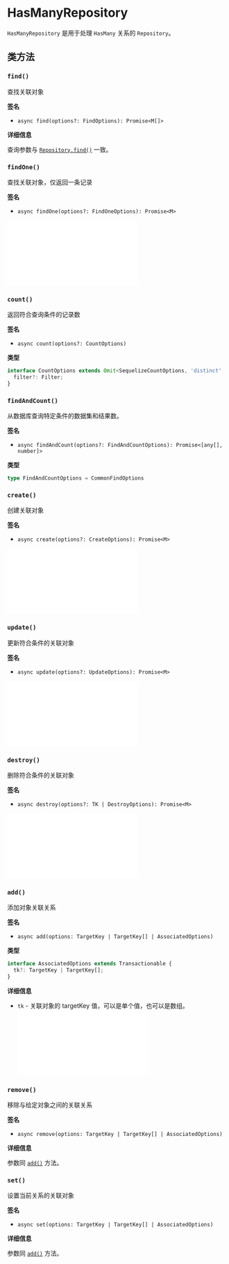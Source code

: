 
# HasManyRepository

`HasManyRepository` 是用于处理 `HasMany` 关系的 `Repository`。

## 类方法

### `find()`

查找关联对象

**签名**

* `async find(options?: FindOptions): Promise<M[]>`

**详细信息**

查询参数与 [`Repository.find()`](../repository.md#find) 一致。

### `findOne()`

查找关联对象，仅返回一条记录

**签名**

* `async findOne(options?: FindOneOptions): Promise<M>`

<embed src="../shared/find-one.md"></embed>


### `count()`

返回符合查询条件的记录数

**签名**

* `async count(options?: CountOptions)`

**类型**
```typescript
interface CountOptions extends Omit<SequelizeCountOptions, 'distinct' | 'where' | 'include'>, Transactionable {
  filter?: Filter;
}
```

### `findAndCount()`

从数据库查询特定条件的数据集和结果数。

**签名**

* `async findAndCount(options?: FindAndCountOptions): Promise<[any[], number]>`

**类型**
```typescript
type FindAndCountOptions = CommonFindOptions
```


### `create()`

创建关联对象

**签名**

* `async create(options?: CreateOptions): Promise<M>`

<embed src="../shared/create-options.md"></embed>

### `update()`

更新符合条件的关联对象

**签名**

* `async update(options?: UpdateOptions): Promise<M>`

<embed src="../shared/update-options.md"></embed>

### `destroy()`

删除符合条件的关联对象

**签名**

* `async destroy(options?: TK | DestroyOptions): Promise<M>`

<embed src="../shared/destroy-options.md"></embed>

### `add()`

添加对象关联关系

**签名**
* `async add(options: TargetKey | TargetKey[] | AssociatedOptions)`

**类型**
```typescript
interface AssociatedOptions extends Transactionable {
  tk?: TargetKey | TargetKey[];
}
```

**详细信息**

* `tk` - 关联对象的 targetKey 值，可以是单个值，也可以是数组。
<embed src="../shared/transaction.md"></embed>

### `remove()`

移除与给定对象之间的关联关系

**签名**
* `async remove(options: TargetKey | TargetKey[] | AssociatedOptions)`

**详细信息**

参数同 [`add()`](#add) 方法。

### `set()`

设置当前关系的关联对象

**签名**

* `async set(options: TargetKey | TargetKey[] | AssociatedOptions)`

**详细信息**

参数同 [`add()`](#add) 方法。


